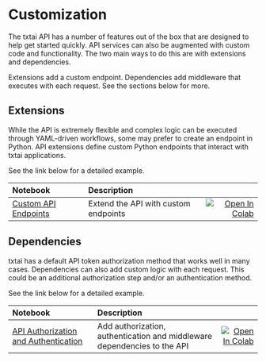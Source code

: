 # Customization

The txtai API has a number of features out of the box that are designed to help get started quickly. API services can also be augmented with custom code and functionality. The two main ways to do this are with extensions and dependencies.

Extensions add a custom endpoint. Dependencies add middleware that executes with each request. See the sections below for more.

## Extensions

While the API is extremely flexible and complex logic can be executed through YAML-driven workflows, some may prefer to create an endpoint in Python. API extensions define custom Python endpoints that interact with txtai applications. 

See the link below for a detailed example.

| Notebook  | Description  |       |
|:----------|:-------------|------:|
| [Custom API Endpoints](https://github.com/neuml/txtai/blob/master/examples/51_Custom_API_Endpoints.ipynb) | Extend the API with custom endpoints | [![Open In Colab](https://colab.research.google.com/assets/colab-badge.svg)](https://colab.research.google.com/github/neuml/txtai/blob/master/examples/51_Custom_API_Endpoints.ipynb) |

## Dependencies

txtai has a default API token authorization method that works well in many cases. Dependencies can also add custom logic with each request. This could be an additional authorization step and/or an authentication method. 

See the link below for a detailed example.

| Notebook  | Description  |       |
|:----------|:-------------|------:|
| [API Authorization and Authentication](https://github.com/neuml/txtai/blob/master/examples/54_API_Authorization_and_Authentication.ipynb) | Add authorization, authentication and middleware dependencies to the API | [![Open In Colab](https://colab.research.google.com/assets/colab-badge.svg)](https://colab.research.google.com/github/neuml/txtai/blob/master/examples/54_API_Authorization_and_Authentication.ipynb) |
